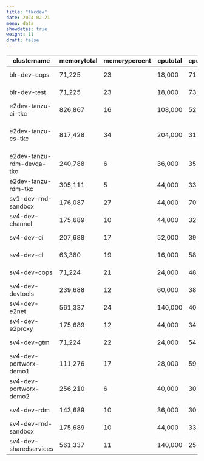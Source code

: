 ```yaml
---
title: "tkcdev"
date: 2024-02-21
menu: data
showdates: true
weight: 11
draft: false
---
```

<!--more-->
| clustername               | memorytotal | memorypercent | cputotal | cpupercent | nodecount | health  | message                     |
| ------------------------- | ----------- | ------------- | -------- | ---------- | --------- | ------- | --------------------------- |
| blr-dev-cops              |      71,225 |            23 |   18,000 |         71 |         6 | HEALTHY | Cluster is healthy          |
| blr-dev-test              |      71,225 |            23 |   18,000 |         73 |         6 | HEALTHY | Cluster is healthy          |
| e2dev-tanzu-ci-tkc        |     826,867 |            16 |  108,000 |         52 |         9 | HEALTHY | Cluster is healthy          |
| e2dev-tanzu-cs-tkc        |     817,428 |            34 |  204,000 |         31 |        27 | WARNING | 1 node is in WARNING state. |
| e2dev-tanzu-rdm-devqa-tkc |     240,788 |             6 |   36,000 |         35 |         6 | HEALTHY | Cluster is healthy          |
| e2dev-tanzu-rdm-tkc       |     305,111 |             5 |   44,000 |         33 |         7 | HEALTHY | Cluster is healthy          |
| sv1-dev-rnd-sandbox       |     176,087 |            27 |   44,000 |         70 |         7 | HEALTHY | Cluster is healthy          |
| sv4-dev-channel           |     175,689 |            10 |   44,000 |         32 |         7 | HEALTHY | Cluster is healthy          |
| sv4-dev-ci                |     207,688 |            17 |   52,000 |         39 |         8 | HEALTHY | Cluster is healthy          |
| sv4-dev-cl                |      63,380 |            19 |   16,000 |         58 |         5 | HEALTHY | Cluster is healthy          |
| sv4-dev-cops              |      71,224 |            21 |   24,000 |         48 |         6 | HEALTHY | Cluster is healthy          |
| sv4-dev-devtools          |     239,688 |            12 |   60,000 |         38 |         9 | HEALTHY | Cluster is healthy          |
| sv4-dev-e2net             |     561,337 |            24 |  140,000 |         40 |        11 | HEALTHY | Cluster is healthy          |
| sv4-dev-e2proxy           |     175,689 |            12 |   44,000 |         34 |         7 | HEALTHY | Cluster is healthy          |
| sv4-dev-gtm               |      71,224 |            22 |   24,000 |         54 |         6 | HEALTHY | Cluster is healthy          |
| sv4-dev-portworx-demo1    |     111,276 |            17 |   28,000 |         59 |         7 | HEALTHY | Cluster is healthy          |
| sv4-dev-portworx-demo2    |     256,210 |             6 |   40,000 |         30 |         7 | HEALTHY | Cluster is healthy          |
| sv4-dev-rdm               |     143,689 |            10 |   36,000 |         30 |         6 | HEALTHY | Cluster is healthy          |
| sv4-dev-rnd-sandbox       |     175,689 |            10 |   44,000 |         33 |         7 | HEALTHY | Cluster is healthy          |
| sv4-dev-sharedservices    |     561,337 |            11 |  140,000 |         25 |        11 | HEALTHY | Cluster is healthy          |
